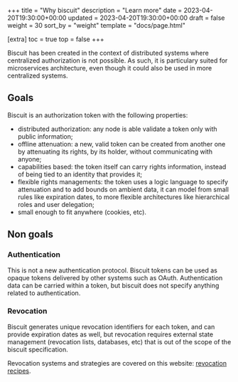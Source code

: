 +++
title = "Why biscuit"
description = "Learn more"
date = 2023-04-20T19:30:00+00:00
updated = 2023-04-20T19:30:00+00:00
draft = false
weight = 30
sort_by = "weight"
template = "docs/page.html"

[extra]
toc = true
top = false
+++

Biscuit has been created in the context of distributed systems where centralized authorization is not possible. As such, it is particulary suited for microservices architecture, even though it could also be used in more centralized systems.

## Goals

Biscuit is an authorization token with the following properties:

- distributed authorization: any node is able validate a token only with public information;
- offline attenuation: a new, valid token can be created from another one by attenuating its rights, by its holder, without communicating with anyone;
- capabilities based: the token itself can carry rights information, instead of being tied to an identity that provides it;
- flexible rights managements: the token uses a logic language to specify attenuation and to add bounds on ambient data, it can model from small rules like expiration dates, to more flexible architectures like hierarchical roles and user delegation;
- small enough to fit anywhere (cookies, etc).

## Non goals

### Authentication

This is not a new authentication protocol. Biscuit tokens can be used as opaque tokens delivered by other systems such as OAuth. Authentication data can be carried within a token, but biscuit does not specify anything related to authentication.

### Revocation

Biscuit generates unique revocation identifiers for each token, and can provide expiration dates as well, but revocation requires external state management (revocation lists, databases, etc) that is out of the scope of the biscuit specification.

Revocation systems and strategies are covered on this website: [revocation recipes](/docs/guides/revocation/).
